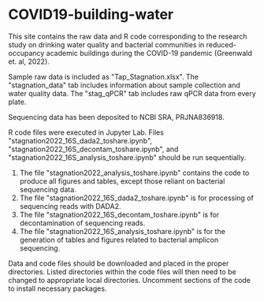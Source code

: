 # COVID19-building-water
This site contains the raw data and R code corresponding to the research study on drinking water quality and bacterial communities in reduced-occupancy academic buildings during the COVID-19 pandemic (Greenwald et. al, 2022). 

Sample raw data is included as "Tap_Stagnation.xlsx". The "stagnation_data" tab includes information about sample collection and water quality data. The "stag_qPCR" tab includes raw qPCR data from every plate. 

Sequencing data has been deposited to NCBI SRA, PRJNA836918.

R code files were executed in Jupyter Lab. Files "stagnation2022_16S_dada2_toshare.ipynb", "stagnation2022_16S_decontam_toshare.ipynb", and "stagnation2022_16S_analysis_toshare.ipynb" should be run sequentially. 

  1. The file "stagnation2022_analysis_toshare.ipynb" contains the code to produce all figures and tables, except those reliant on bacterial sequencing data. 
  2. The file "stagnation2022_16S_dada2_toshare.ipynb" is for processing of sequencing reads with DADA2. 
  3. The file "stagnation2022_16S_decontam_toshare.ipynb" is for decontamination of sequencing reads. 
  4. The file "stagnation2022_16S_analysis_toshare.ipynb" is for the generation of tables and figures related to bacterial amplicon sequencing. 

Data and code files should be downloaded and placed in the proper directories. Listed directories within the code files will then need to be changed to appropriate local directories. Uncomment sections of the code to install necessary packages. 
